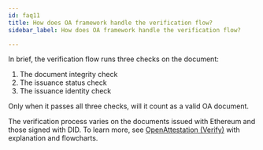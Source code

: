 ```yaml
---
id: faq11
title: How does OA framework handle the verification flow?
sidebar_label: How does OA framework handle the verification flow?

---
```


In brief, the verification flow runs three checks on the document:

1. The document integrity check
1. The issuance status check
1. The issuance identity check

Only when it passes all three checks, will it count as a valid OA document.

The verification process varies on the documents issued with Ethereum and those signed with DID. To learn more, see [OpenAttestation (Verify)](/docs/lib-section/remote-files/open-attestation-verify) with explanation and flowcharts.